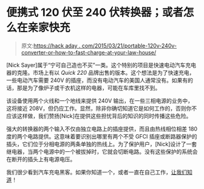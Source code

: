 # 便携式 120 伏至 240 伏转换器；或者怎么在亲家快充

> 原文:[https://hack aday . com/2015/03/21/portable-120v-240v-converter-or-how-to-fast-charge-at-your-law-house/](https://hackaday.com/2015/03/21/portable-120v-to-240v-converter-or-how-to-fast-charge-at-your-in-laws-house/)

[Nick Sayer]属于“宁可自己造也不买”一类。这个特别的项目是快速电动汽车充电器的克隆。市场上有以 *Quick 220* 品牌出售的版本。这个想法是为了快速充电，一些电动汽车需要 240V 的插座，而没有电动汽车的美国人通常没有。如果有的话，那是为了像炉子或干衣机这样的电器，可能在车库里找不到。

该设备使用两个火线和一个地线来提供 240V 输出，在一些三相电源的业务中，这将接近 208V，但仍应工作。显然，除非你确切知道它是如何工作的，否则你不应该这样做，我们赞扬[Nick]在提供这些担忧背后的知识的同时传播这些危险。

强大的转换器的两个输入不仅由独立电路上的插座提供，而且由热线相位相差 180 度的两个电路提供。这意味着要识别出哪里有两个不受 GFCI 插座或断路器保护的插头，它们位于分相电源的两条单独的热线上。为了保护用户，[Nick]设计了一套继电器，当两个电源中的一个被拔掉时，它就会切断电路。没有这些保护的系统会在断开的插头上有电源电压。

我们很少看到汽车充电黑客。如果你知道一个，或者一直在自己工作，[让我们知道](http://hackaday.com/submit-a-tip/)！